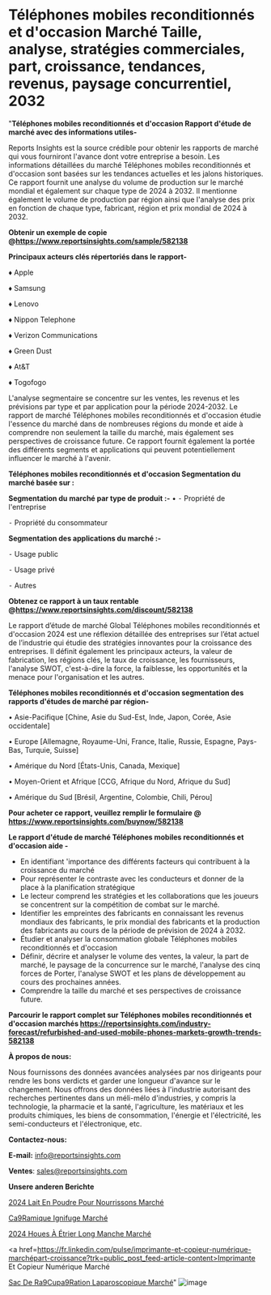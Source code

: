 # Téléphones mobiles reconditionnés et d'occasion Marché Taille, analyse, stratégies commerciales, part, croissance, tendances, revenus, paysage concurrentiel, 2032

"<strong>Téléphones mobiles reconditionnés et d'occasion Rapport d'étude de marché avec des informations utiles-</strong>

Reports Insights est la source crédible pour obtenir les rapports de marché qui vous fourniront l'avance dont votre entreprise a besoin. Les informations détaillées du marché Téléphones mobiles reconditionnés et d'occasion sont basées sur les tendances actuelles et les jalons historiques. Ce rapport fournit une analyse du volume de production sur le marché mondial et également sur chaque type de 2024 à 2032. Il mentionne également le volume de production par région ainsi que l'analyse des prix en fonction de chaque type, fabricant, région et prix mondial de 2024 à 2032.

<strong><b>Obtenir un exemple de copie @</b></strong><a href=https://www.reportsinsights.com/sample/582138><strong><b>https://www.reportsinsights.com/sample/582138</b></strong></a>

<b>Principaux acteurs clés répertoriés dans le rapport-</b>

<b> </b>♦ Apple

♦ Samsung

♦ Lenovo

♦ Nippon Telephone

♦ Verizon Communications

♦ Green Dust

♦ At&T

♦ Togofogo

L'analyse segmentaire se concentre sur les ventes, les revenus et les prévisions par type et par application pour la période 2024-2032. Le rapport de marché Téléphones mobiles reconditionnés et d'occasion étudie l'essence du marché dans de nombreuses régions du monde et aide à comprendre non seulement la taille du marché, mais également ses perspectives de croissance future. Ce rapport fournit également la portée des différents segments et applications qui peuvent potentiellement influencer le marché à l'avenir.

<strong>Téléphones mobiles reconditionnés et d'occasion Segmentation du marché basée sur :</strong>

<strong>Segmentation du marché par type de produit :-</strong>
•
⁃ Propriété de l'entreprise

⁃ Propriété du consommateur

<strong>Segmentation des applications du marché :-</strong>

⁃ Usage public

⁃ Usage privé

⁃ Autres

<strong><b>Obtenez ce rapport à un taux rentable @</b></strong><a href=https://www.reportsinsights.com/discount/582138><strong><b>https://www.reportsinsights.com/discount/582138</b></strong></a>

Le rapport d’étude de marché Global Téléphones mobiles reconditionnés et d'occasion 2024 est une réflexion détaillée des entreprises sur l’état actuel de l’industrie qui étudie des stratégies innovantes pour la croissance des entreprises. Il définit également les principaux acteurs, la valeur de fabrication, les régions clés, le taux de croissance, les fournisseurs, l'analyse SWOT, c'est-à-dire la force, la faiblesse, les opportunités et la menace pour l'organisation et les autres.

<strong>Téléphones mobiles reconditionnés et d'occasion segmentation des rapports d'études de marché par région-</strong>

• Asie-Pacifique [Chine, Asie du Sud-Est, Inde, Japon, Corée, Asie occidentale]

• Europe [Allemagne, Royaume-Uni, France, Italie, Russie, Espagne, Pays-Bas, Turquie, Suisse]

• Amérique du Nord [États-Unis, Canada, Mexique]

• Moyen-Orient et Afrique [CCG, Afrique du Nord, Afrique du Sud]

• Amérique du Sud [Brésil, Argentine, Colombie, Chili, Pérou]

<strong>Pour acheter ce rapport, veuillez remplir le formulaire @   <a href=https://www.reportsinsights.com/buynow/582138>https://www.reportsinsights.com/buynow/582138</a></strong>

<strong>Le rapport d'étude de marché Téléphones mobiles reconditionnés et d'occasion aide -</strong>
<ul>
  <li>En identifiant 'importance des différents facteurs qui contribuent à la croissance du marché</li>
  <li>Pour représenter le contraste avec les conducteurs et donner de la place à la planification stratégique</li>
  <li>Le lecteur comprend les stratégies et les collaborations que les joueurs se concentrent sur la compétition de combat sur le marché.</li>
  <li>Identifier les empreintes des fabricants en connaissant les revenus mondiaux des fabricants, le prix mondial des fabricants et la production des fabricants au cours de la période de prévision de 2024 à 2032.</li>
  <li>Étudier et analyser la consommation globale Téléphones mobiles reconditionnés et d'occasion</li>
  <li>Définir, décrire et analyser le volume des ventes, la valeur, la part de marché, le paysage de la concurrence sur le marché, l'analyse des cinq forces de Porter, l'analyse SWOT et les plans de développement au cours des prochaines années.</li>
  <li>Comprendre la taille du marché et ses perspectives de croissance future.</li>
</ul>

<strong>Parcourir le rapport complet sur Téléphones mobiles reconditionnés et d'occasion marchés <a href=https://reportsinsights.com/industry-forecast/refurbished-and-used-mobile-phones-markets-growth-trends-582138>https://reportsinsights.com/industry-forecast/refurbished-and-used-mobile-phones-markets-growth-trends-582138</a></strong>

<strong>À propos de nous:</strong>

Nous fournissons des données avancées analysées par nos dirigeants pour rendre les bons verdicts et garder une longueur d'avance sur le changement. Nous offrons des données liées à l'industrie autorisant des recherches pertinentes dans un méli-mélo d'industries, y compris la technologie, la pharmacie et la santé, l'agriculture, les matériaux et les produits chimiques, les biens de consommation, l'énergie et l'électricité, les semi-conducteurs et l'électronique, etc.

<strong>Contactez-nous:</strong>

<strong>E-mail:</strong> <a href=mailto:info@reportsinsights.com>info@reportsinsights.com</a>

<strong>Ventes</strong>: <a href=mailto:sales@reportsinsights.com>sales@reportsinsights.com</a>

<strong>Unsere anderen Berichte</strong>

<a href=https://www.linkedin.com/pulse/2024-lait-en-poudre-pour-nourrissons-march%C3%A9-rxh8c/>2024 Lait En Poudre Pour Nourrissons Marché</a>

<a href=https://www.linkedin.com/pulse/c%C3%A9ramique-ignifuge-march%C3%A9-2024-demande-part-rapport-0dm9c/>Ca9Ramique Ignifuge Marché</a>

<a href=https://www.linkedin.com/pulse/2024-houes-à-étrier-long-manche-marché-analyse-edkac/>2024 Houes À Étrier Long Manche Marché</a>

<a href=https://fr.linkedin.com/pulse/imprimante-et-copieur-numérique-marchépart-croissance?trk=public_post_feed-article-content>Imprimante Et Copieur Numérique Marché</a>

<a href=https://www.linkedin.com/pulse/sac-de-r%C3%A9cup%C3%A9ration-laparoscopique-march%C3%A9-taille-0t0cf/>Sac De Ra9Cupa9Ration Laparoscopique Marché</a>"
![image](https://github.com/daminid12/RItrends/assets/158430485/03c55baa-cac4-4f64-aaf0-e7e8238b27b4)

